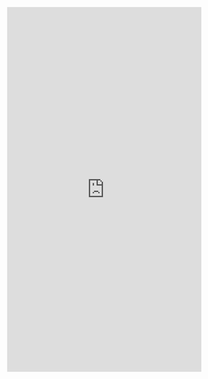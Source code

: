 <iframe  
height=850
width=90%
src="https://ks.wjx.top/vm/h704IOJ.aspx"  
frameborder=0  
allowfullscreen>
</iframe>